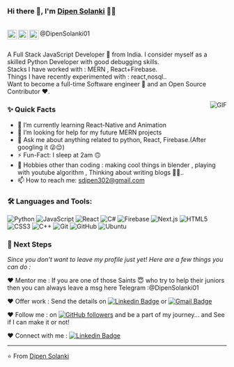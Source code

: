 ### Hi there 👋, I'm [Dipen Solanki](https://github.com/DipenSolanki01) 👨‍💻

<br/>

<a href="https://www.linkedin.com/in/dipen-solanki-2b2797240/">
  <img align="left" alt="Dipen's Linkedin" width="22px" src="https://camo.githubusercontent.com/c8a9c5b414cd812ad6a97a46c29af67239ddaeae08c41724ff7d945fb4c047e5/68747470733a2f2f6564656e742e6769746875622e696f2f537570657254696e7949636f6e732f696d616765732f7376672f6c696e6b6564696e2e737667" />
</a>

<a href="http://t.me/DipenSolanki01">
   
  <img align="left" alt="Dipen's Telegram" width="22px" src="https://camo.githubusercontent.com/f4b401dd7cd9b7840fd31acafd49e151a80e4c9600bf219934461b96dd98e013/68747470733a2f2f6564656e742e6769746875622e696f2f537570657254696e7949636f6e732f696d616765732f7376672f74656c656772616d2e737667"  />
</a>@DipenSolanki01

<a href="mailto:sdipen302@gmail.com">
  <img align="left" alt="Dipen's Email" width="22px" src="https://camo.githubusercontent.com/4a3dd8d10a27c272fd04b2ce8ed1a130606f95ea6a76b5e19ce8b642faa18c27/68747470733a2f2f6564656e742e6769746875622e696f2f537570657254696e7949636f6e732f696d616765732f7376672f676d61696c2e737667" />
</a>


<br />
<br/>

<p>
A Full Stack JavaScript Developer 🚀 from India. I consider myself as a skilled Python Developer with good debugging skills.
<br/>
Stacks I have worked with : MERN , React+Firebase.
<br/>  
Things I have recently experimented with : react,nosql..
<br/>
Want to become a full-time Software engineer 💸 and an Open Source Contributor ❤️.
</p>

  <img align="right" alt="GIF" src="https://media.giphy.com/media/CuuSHzuc0O166MRfjt/giphy.gif" />
  
### ✨ Quick Facts

- 🌱 I’m currently learning React-Native and Animation
- 🤔 I’m looking for help for my future MERN projects
- 💬 Ask me about anything related to python, React, Firebase.(After googling it 😜😌)
- ⚡️ Fun-Fact: I sleep at 2am 🙃
- 🎿 Hobbies other than coding : making cool things in blender , playing with youtube algorithm , Thinking about writing blogs 🤔🤖..
- 📫 How to reach me: sdipen302@gmail.com

### 🛠️ Languages and Tools:
![Python](https://img.shields.io/badge/-Python-black?style=flat-square&logo=python)
![JavaScript](https://img.shields.io/badge/-JavaScript-black?style=flat-square&logo=javascript)
![React](https://img.shields.io/badge/-React-black?style=flat-square&logo=react)
![C#](https://img.shields.io/badge/-C#-black?style=flat-square&logo=c#)
![Firebase](https://img.shields.io/badge/-Firebase-black?style=flat-square&logo=Firebase)
![Next.js](https://img.shields.io/badge/-Next-black?style=flat-square&logo=Next.js)
![HTML5](https://img.shields.io/badge/-HTML5-black?style=flat-square&logo=html5&logoColor=white)
![CSS3](https://img.shields.io/badge/-CSS3-black?style=flat-square&logo=css3)
![C++](https://img.shields.io/badge/-C-black?style=flat-square&logo=c)
![Git](https://img.shields.io/badge/-Git-black?style=flat-square&logo=git)
![GitHub](https://img.shields.io/badge/-GitHub-black?style=flat-square&logo=github)
![Ubuntu](https://img.shields.io/badge/-Ubuntu-black?style=flat-square&logo=ubuntu)


### 👣 Next Steps

_Since you don't want to leave my profile just yet! Here are a few things you can do :_


❤️ Mentor me : If you are one of those Saints 😇 who try to help their juniors then you can always leave a msg here Telegram :@DipenSolanki01

❤️ Offer work : Send the details on [![Linkedin Badge](https://img.shields.io/badge/-Dipen_Solanki-blue?style=flat-square&logo=Linkedin&logoColor=white&link=https://www.linkedin.com/in/dipen-solanki-2b2797240/)](https://www.linkedin.com/in/dipen-solanki-2b2797240/)
or [![Gmail Badge](https://img.shields.io/badge/-sdipen302@gmail.com-c14438?style=flat-square&logo=Gmail&logoColor=white&link=mailto:sdipen302@gmail.com)](mailto:sdipen302@gmail.com)

❤️ Follow me : on [![GitHub followers](https://img.shields.io/github/followers/DipenSolanki01?label=Follow&style=social)](https://github.com/DipenSolanki01?tab=followers) 
and be a part of my journey... and See if I can make it or not!

❤️ Connect with me : [![Linkedin Badge](https://img.shields.io/badge/-Dipen_Solanki-blue?style=flat-square&logo=Linkedin&logoColor=white&link=https:https://www.linkedin.com/in/dipen-solanki-2b2797240/)](https://www.linkedin.com/in/dipen-solanki-2b2797240/)

<hr/>

⭐️ From [Dipen Solanki](https://github.com/DipenSolanki01)
